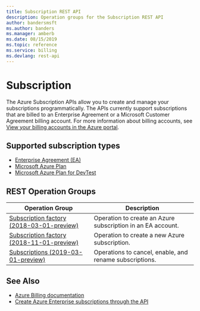 ```yaml
---
title: Subscription REST API
description: Operation groups for the Subscription REST API
author: bandersmsft
ms.author: banders
ms.manager: amberb
ms.date: 08/15/2019
ms.topic: reference
ms.service: billing
ms.devlang: rest-api
---
```


# Subscription

The Azure Subscription APIs allow you to create and manage your subscriptions programmatically. The APIs currently support subscriptions that are billed to an Enterprise Agreement or a Microsoft Customer Agreement billing account. For more information about billing accounts, see [View your billing accounts in the Azure portal](https://docs.microsoft.com/azure/billing/billing-view-all-accounts).

## Supported subscription types

- [Enterprise Agreement (EA)](https://azure.microsoft.com/pricing/enterprise-agreement/)
- [Microsoft Azure Plan](https://azure.microsoft.com/offers/ms-azr-0017g/)
- [Microsoft Azure Plan for DevTest](https://azure.microsoft.com/offers/ms-azr-0148g/)

## REST Operation Groups

| Operation Group | Description |
| --- | --- |
| [Subscription factory (2018-03-01-preview) ](xref:management.azure.com.subscription.subscriptionfactory.createsubscriptioninenrollmentaccount) | Operation to create an Azure subscription in an EA account. |
| [Subscription factory (2018-11-01-preview)](xref:management.azure.com.subscription.subscriptionfactory.createsubscription) | Operation to create a new Azure subscription. |
| [Subscriptions (2019-03-01-preview)](xref:management.azure.com.subscription.subscriptions) | Operations to cancel, enable, and rename subscriptions. |

## See Also

- [Azure Billing documentation](/azure/billing/)
- [Create Azure Enterprise subscriptions through the API](https://docs.microsoft.com/azure/azure-resource-manager/programmatically-create-subscription)
